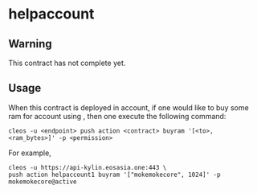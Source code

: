 # helpaccount

## Warning

This contract has not complete yet.

## Usage

When this contract is deployed in <contract> account,
if one would like to buy some ram for <to> account using <permission>,
then one execute the following command:

```
cleos -u <endpoint> push action <contract> buyram '[<to>, <ram_bytes>]' -p <permission>
```

For example,

```
cleos -u https://api-kylin.eosasia.one:443 \
push action helpaccount1 buyram '["mokemokecore", 1024]' -p mokemokecore@active
```
